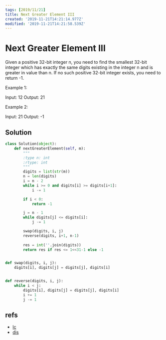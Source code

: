 ```yaml
---
tags: [2019/11/21]
title: Next Greater Element III
created: '2019-11-21T14:21:14.977Z'
modified: '2019-11-21T14:21:58.539Z'
---
```


# Next Greater Element III

Given a positive 32-bit integer n, you need to find the smallest 32-bit integer which has exactly the same digits existing in the integer n and is greater in value than n. If no such positive 32-bit integer exists, you need to return -1.

Example 1:

Input: 12
Output: 21
 

Example 2:

Input: 21
Output: -1

## Solution

```python
class Solution(object):
    def nextGreaterElement(self, m):
        """
        :type n: int
        :rtype: int
        """
        digits = list(str(m))
        n = len(digits)
        i = n - 2
        while i >= 0 and digits[i] >= digits[i+1]:
            i -= 1

        if i < 0:
            return -1

        j = n - 1
        while digits[j] <= digits[i]:
            j -= 1

        swap(digits, i, j)
        reverse(digits, i+1, n-1)
        
        res = int(''.join(digits))
        return res if res <= 1<<31-1 else -1


def swap(digits, i, j):
    digits[i], digits[j] = digits[j], digits[i]


def reverse(digits, i, j):
    while i < j:
        digits[i], digits[j] = digits[j], digits[i]
        i += 1
        j -= 1

```

## refs

* [lc](https://leetcode.com/problems/next-greater-element-iii/)
* [dis](https://leetcode.com/problems/next-greater-element-iii/discuss/101824/Simple-Java-solution-(4ms)-with-explanation.)

